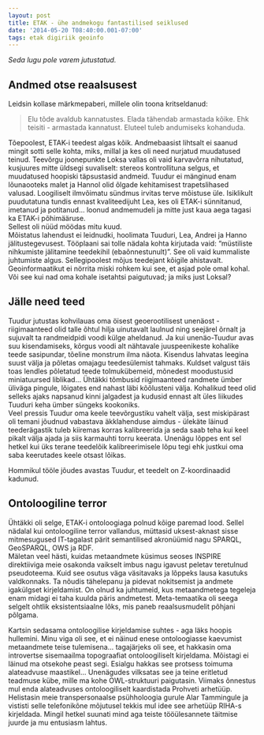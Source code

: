 ```yaml
---
layout: post
title: ETAK - ühe andmekogu fantastilised seiklused
date: '2014-05-20 T08:40:00.001-07:00'
tags: etak digiriik geoinfo 
---
```

*Seda lugu pole varem jutustatud.*
## Andmed otse reaalsusest

Leidsin kollase märkmepaberi, millele olin toona kritseldanud:
> Elu tõde avaldub kannatustes.  Elada tähendab armastada kõike. Ehk teisiti - armastada kannatust. Eluteel tuleb andumiseks kohanduda.  

Tõepoolest, ETAK-i teedest algas kõik.  Andmebaasist lihtsalt ei saanud mingit sotti selle kohta, miks, millal ja kes oli need nurjatud muudatused teinud. Teevõrgu joonepunkte Loksa vallas oli vaid karvavõrra nihutatud, kusjuures mitte üldsegi suvaliselt: stereos kontrollituna selgus, et muudatused hoopiski täpsustasid andmeid. 
Tuudur ei mänginud enam lõunaooteks malet ja Hannol olid õlgade kehitamisest trapetslihased valusad. Loogiliselt ilmvõimatu sündmus irvitas terve mõistuse üle. Isiklikult puudutatuna tundis ennast kvaliteedijuht Lea, kes oli ETAK-i sünnitanud, imetanud ja potitanud... loonud andmemudeli ja mitte just kaua aega tagasi ka ETAK-i põhimääruse.    
Sellest oli nüüd möödas mitu kuud.  
Mõistatus lahendust ei leidnudki, hoolimata Tuuduri, Lea, Andrei ja Hanno  jälitustegevusest. Tööplaani sai tolle nädala kohta kirjutada vaid:  “müstiliste nihkumiste jälitamine teedekihil (ebaõnnestunult)”.
See oli vaid kummaliste juhtumiste algus. Sellegipoolest mõjus teedejant kõigile ahistavalt.  
Geoinformaatikut ei nörrita miski rohkem kui see, et asjad pole omal kohal.  Või see kui nad oma kohale isetahtsi paigutuvad; ja miks just Loksal?

## Jälle need teed

Tuudur jutustas kohvilauas oma öisest geoerootilisest unenäost - riigimaanteed olid talle õhtul hilja uinutavalt laulnud ning seejärel õrnalt ja sujuvalt ta randmeidpidi voodi külge aheldanud.  Ja kui unenäo-Tuudur avas suu kisendamiseks, kõrgus voodi alt nähtavale juuspeenikeste kohalike teede sasipundar, tõeline monstrum ilma näota.  Kisendus lahvatas leegina suust välja ja põletas omajagu teedesülemist tahmaks. Kuldset valgust täis toas lendles põletatud teede tolmukübemeid, mõnedest moodustusid miniatuursed liblikad... Ühtäkki tõmbusid riigimaanteed randmete ümber üliväga pingule, lõigates end nahast läbi kõõlusteni välja. Kohalikud teed olid selleks ajaks napsanud kinni jalgadest ja kudusid ennast alt üles liikudes Tuuduri keha ümber süngeks kookoniks.   
Veel pressis Tuudur oma keele teevõrgustiku vahelt välja, sest miskipärast oli temani jõudnud vabastava äkklahenduse aimdus - ülekäte läinud teederägastik tuleb kiiremas korras kalibreerida ja seda saab teha kui keel pikalt välja ajada ja siis karmauhti torru keerata. Unenägu lõppes ent sel hetkel kui üks terane teedelõik kalibreerimisele lõpu tegi ehk justkui oma saba keerutades keele otsast lõikas.  
  
Hommikul tööle jõudes avastas Tuudur, et teedelt on Z-koordinaadid kadunud. 

## Ontoloogiline terror

Ühtäkki oli selge, ETAK-i ontoloogiaga polnud kõige paremad lood. Sellel nädalal kui ontoloogiline terror vallandus, müttasid uksest-aknast sisse mitmesugused IT-tagalast pärit semantilised akronüümid nagu SPARQL, GeoSPARQL, OWS ja RDF.  
Mäletan veel hästi, kuidas metaandmete küsimus seoses INSPIRE direktiiviga meie osakonda vaikselt imbus nagu igavust peletav teretulnud pseudoteema. Kuid see osutus väga väsitavaks  ja lõppeks lausa kasutuks valdkonnaks. Ta nõudis tähelepanu ja pidevat nokitsemist ja andmete igakülgset kirjeldamist. 
On olnud ka juhtumeid, kus metaandmetega tegeleja enam midagi ei taha kuulda päris andmetest. Meta-temaatika oli seega selgelt ohtlik eksistentsiaalne lõks, mis paneb reaalsusmudelit põhjani põlgama.  

Kartsin sedasama ontoloogilise kirjeldamise suhtes - aga läks hoopis hullemini. 
Minu viga oli see, et ei näinud enese ontoloogiasse kaevumist metaandmete teise tulemisena… tagajärjeks oli see, et hakkasin oma introvertse sisemaailma topograafiat ontoloogiliselt kirjeldama. 
Mõistagi ei läinud ma otsekohe peast segi. Esialgu hakkas see protsess toimuma alateadvuse maastikel… Unenägudes vilksatas see ja teine eritletud  teadmuse kübe, mille ma kohe OWL-struktuuri paigutasin. Viimaks õnnestus mul enda alateadvuses ontoloogiliselt kaardistada Prohveti arhetüüp. Helistasin meie transpersonaalse psühholoogia gurule Alar Tammingule ja vististi selle telefonikõne mõjutusel tekkis mul idee see arhetüüp RIHA-s kirjeldada. Mingil hetkel suunati mind aga teiste tööülesannete täitmise juurde ja mu entusiasm lahtus.  
